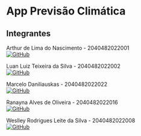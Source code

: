 # App Previsão Climática

## Integrantes

Arthur de Lima do Nascimento - 2040482022001</br>
[![GitHub](https://img.shields.io/badge/-GitHub-181717?style=flat-square&logo=github)](https://github.com/Arthur-cmd256)

Luan Luiz Teixeira da Silva - 2040482022002</br>
[![GitHub](https://img.shields.io/badge/-GitHub-181717?style=flat-square&logo=github)](https://github.com/luanLTS)

Marcelo Daniliauskas - 2040482022022<br/>
[![GitHub](https://img.shields.io/badge/-GitHub-181717?style=flat-square&logo=github)](https://github.com/mdaniliauskas)

Ranayna Alves de Oliveira - 2040482022016</br>
[![GitHub](https://img.shields.io/badge/-GitHub-181717?style=flat-square&logo=github)](https://github.com/Ranayna)

Weslley Rodrigues Leite da Silva - 2040482022008</br>
[![GitHub](https://img.shields.io/badge/-GitHub-181717?style=flat-square&logo=github)](https://github.com/weslleyrods)
